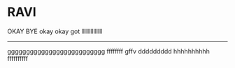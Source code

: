 RAVI
====
OKAY BYE
okay 
okay 
got 
llllllllllllll
*********************************************************
gggggggggggggggggggggggggg
ffffffff
gffv
ddddddddd
hhhhhhhhhh
ffffffffff
